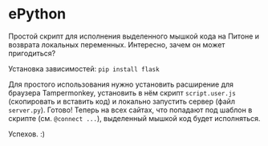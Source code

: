 # ePython
Простой скрипт для исполнения выделенного мышкой кода на Питоне и возврата локальных переменных. Интересно, зачем он может пригодиться?

Установка зависимостей:
```pip install flask```

Для простого использования нужно установить расширение для браузера Tampermonkey, установить в нём скрипт ```script.user.js``` (скопировать и вставить код) и локально запустить сервер (файл ```server.py```). Готово! Теперь на всех сайтах, что попадают под шаблон в скрипте (см. ```@connect ...```), выделенный мышкой код будет исполняться.

Успехов. :)

